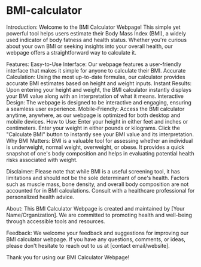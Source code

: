 # BMI-calculator

Introduction:
Welcome to the BMI Calculator Webpage! This simple yet powerful tool helps users estimate their Body Mass Index (BMI), a widely used indicator of body fatness and health status. Whether you're curious about your own BMI or seeking insights into your overall health, our webpage offers a straightforward way to calculate it.

Features:
Easy-to-Use Interface: Our webpage features a user-friendly interface that makes it simple for anyone to calculate their BMI.
Accurate Calculation: Using the most up-to-date formulas, our calculator provides accurate BMI estimates based on height and weight inputs.
Instant Results: Upon entering your height and weight, the BMI calculator instantly displays your BMI value along with an interpretation of what it means.
Interactive Design: The webpage is designed to be interactive and engaging, ensuring a seamless user experience.
Mobile-Friendly: Access the BMI calculator anytime, anywhere, as our webpage is optimized for both desktop and mobile devices.
How to Use:
Enter your height in either feet and inches or centimeters.
Enter your weight in either pounds or kilograms.
Click the "Calculate BMI" button to instantly see your BMI value and its interpretation.
Why BMI Matters:
BMI is a valuable tool for assessing whether an individual is underweight, normal weight, overweight, or obese. It provides a quick snapshot of one's body composition and helps in evaluating potential health risks associated with weight.

Disclaimer:
Please note that while BMI is a useful screening tool, it has limitations and should not be the sole determinant of one's health. Factors such as muscle mass, bone density, and overall body composition are not accounted for in BMI calculations. Consult with a healthcare professional for personalized health advice.

About:
This BMI Calculator Webpage is created and maintained by [Your Name/Organization]. We are committed to promoting health and well-being through accessible tools and resources.

Feedback:
We welcome your feedback and suggestions for improving our BMI calculator webpage. If you have any questions, comments, or ideas, please don't hesitate to reach out to us at [contact email/website].

Thank you for using our BMI Calculator Webpage!
